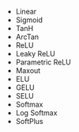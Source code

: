 - Linear 
- Sigmoid
- TanH
- ArcTan
- ReLU
- Leaky ReLU
- Parametric ReLU
- Maxout
- ELU
- GELU
- SELU
- Softmax
- Log Softmax
- SoftPlus
